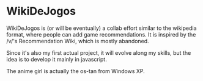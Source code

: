 # WikiDeJogos

WikiDeJogos is (or will be eventually) a collab effort similar to the wikipedia format, where people can add game recommendations. It is inspired by the /v/'s Recommendation Wiki, which is mostly abandoned.

Since it's also my first actual project, it will evolve along my skills, but the idea is to develop it mainly in javascript.

The anime girl is actually the os-tan from Windows XP.
